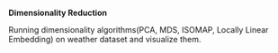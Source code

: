 **Dimensionality Reduction**

Running dimensionality algorithms(PCA, MDS, ISOMAP, Locally Linear Embedding) on weather dataset and visualize them.